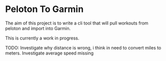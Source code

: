 # Peloton To Garmin

The aim of this project is to write a cli tool that will pull workouts from peloton and import into Garmin. 

This is currently a work in progress.

TODO: 
Investigate why distance is wrong, i think in need to convert miles to meters. 
Investigate average speed missing